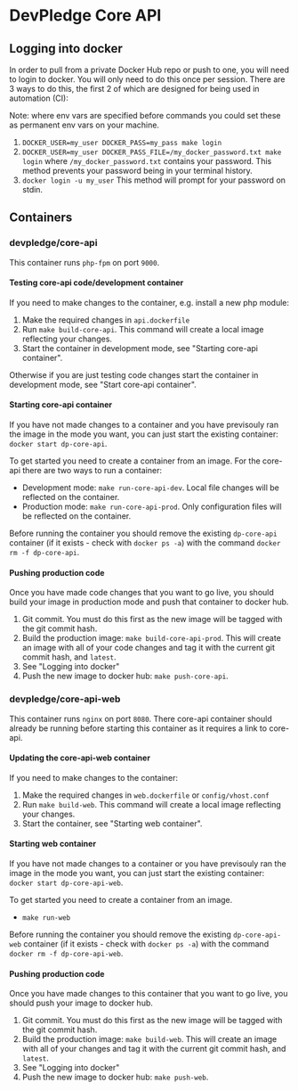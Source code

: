 # DevPledge Core API

## Logging into docker
In order to pull from a private Docker Hub repo or push to one, you will need to login to docker. You will only need to do this once per session. There are 3 ways to do this, the first 2 of which are designed for being used in automation (CI):

Note: where env vars are specified before commands you could set these as permanent env vars on your machine.
1. `DOCKER_USER=my_user DOCKER_PASS=my_pass make login`
2. `DOCKER_USER=my_user DOCKER_PASS_FILE=/my_docker_password.txt make login` where `/my_docker_password.txt` contains your password. This method prevents your password being in your terminal history.
3. `docker login -u my_user` This method will prompt for your password on stdin.

## Containers
### devpledge/core-api
This container runs `php-fpm` on port `9000`.

#### Testing core-api code/development container
If you need to make changes to the container, e.g. install a new php module:
1. Make the required changes in `api.dockerfile`
2. Run `make build-core-api`. This command will create a local image reflecting your changes.
3. Start the container in development mode, see "Starting core-api container".

Otherwise if you are just testing code changes start the container in development mode, see "Start core-api container".

#### Starting core-api container
If you have not made changes to a container and you have previsouly ran the image in the mode you want, you can just start the existing container: `docker start dp-core-api`.

To get started you need to create a container from an image. For the core-api there are two ways to run a container:
* Development mode: `make run-core-api-dev`. Local file changes will be reflected on the container.
* Production mode: `make run-core-api-prod`. Only configuration files will be reflected on the container.

Before running the container you should remove the existing `dp-core-api` container (if it exists - check with `docker ps -a`) with the command `docker rm -f dp-core-api`.

#### Pushing production code
Once you have made code changes that you want to go live, you should build your image in production mode and push that container to docker hub.

1. Git commit. You must do this first as the new image will be tagged with the git commit hash.
2. Build the production image: `make build-core-api-prod`. This will create an image with all of your code changes and tag it with the current git commit hash, and `latest`.
3. See "Logging into docker"
4. Push the new image to docker hub: `make push-core-api`.

### devpledge/core-api-web
This container runs `nginx` on port `8080`.
There core-api container should already be running before starting this container as it requires a link to core-api.

#### Updating the core-api-web container
If you need to make changes to the container:
1. Make the required changes in `web.dockerfile` or `config/vhost.conf`
2. Run `make build-web`. This command will create a local image reflecting your changes.
3. Start the container, see "Starting web container".

#### Starting web container
If you have not made changes to a container or you have previsouly ran the image in the mode you want, you can just start the existing container: `docker start dp-core-api-web`.

To get started you need to create a container from an image.
* `make run-web`

Before running the container you should remove the existing `dp-core-api-web` container (if it exists - check with `docker ps -a`) with the command `docker rm -f dp-core-api-web`.

#### Pushing production code
Once you have made changes to this container that you want to go live, you should push your image to docker hub.

1. Git commit. You must do this first as the new image will be tagged with the git commit hash.
2. Build the production image: `make build-web`. This will create an image with all of your changes and tag it with the current git commit hash, and `latest`.
3. See "Logging into docker"
4. Push the new image to docker hub: `make push-web`.

